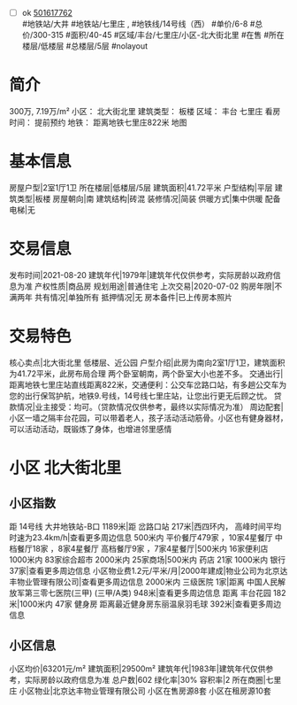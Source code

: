 - [ ] ok [501617762](https://bj.5i5j.com/ershoufang/501617762.html)  
 #地铁站/大井 #地铁站/七里庄 ,  #地铁线/14号线（西）
#单价/6-8 #总价/300-315 #面积/40-45   #区域/丰台/七里庄/小区-北大街北里 #在售 #所在楼层/低楼层 #总楼层/5层 #nolayout 
# 简介 
 300万,  7.19万/m² 
小区： 北大街北里
建筑类型： 板楼
区域： 丰台 七里庄
看房时间： 提前预约
地铁： 距离地铁七里庄822米 地图
# 基本信息 
 房屋户型|2室1厅1卫
所在楼层|低楼层/5层
建筑面积|41.72平米
户型结构|平层
建筑类型|板楼
房屋朝向|南
建筑结构|砖混
装修情况|简装
供暖方式|集中供暖
配备电梯|无
# 交易信息 
 发布时间|2021-08-20
建筑年代|1979年|建筑年代仅供参考，实际房龄以政府信息为准
产权性质|商品房
规划用途|普通住宅
上次交易|2020-07-02
购房年限|不满两年
共有情况|单独所有
抵押情况|无
房本备件|已上传房本照片
# 交易特色 
 核心卖点|北大街北里 低楼层、近公园
户型介绍|此房为南向2室1厅1卫，建筑面积为41.72平米，此房布局合理 两个卧室朝南，两个卧室大小也差不多。
交通出行|距离地铁七里庄站直线距离822米，交通便利：公交车岔路口站，有多趟公交车为您的出行保驾护航，地铁9.号线，14号线七里庄站，让您出行更无后顾之忧。
贷款情况|业主接受：均可。（贷款情况仅供参考，最终以实际情况为准）
周边配套|小区一墙之隔丰台花园，可以带着老人，孩子活动活动筋骨。小区也有健身器材，可以活动活动，既锻炼了身体，也增进邻里感情
# 小区 北大街北里
## 小区指数 
 距 14号线 大井地铁站-B口 1189米|距 岔路口站 217米|西四环内， 高峰时间平均时速为23.4km/h|查看更多周边信息
500米内 平价餐厅479家 ，10家4星餐厅
中档餐厅18家 ，8家4星餐厅
高档餐厅9家 ，7家4星餐厅|500米内 16家便利店
1000米内 83家综合超市
2000米内 25家商场|500米内 药店 21家
1000米内 银行 37家|查看更多周边信息
小区物业费1.2元/平米/月|2000年建成|物业公司为北京达丰物业管理有限公司|查看更多周边信息
2000米内 三级医院 1家|距离 中国人民解放军第三零七医院(三甲) (三甲/A类) 948米|查看更多周边信息
距离 丰台花园 182米|1000米内 47家 健身房
距离最近健身房东丽温泉羽毛球 392米|查看更多周边信息
## 小区信息 
 小区均价|63201元/m²
建筑面积|29500m²
建筑年代|1983年|建筑年代仅供参考，实际房龄以政府信息为准
总户数|602
绿化率|30%
容积率|2
所在商圈|七里庄
小区物业|北京达丰物业管理有限公司
小区在售房源8套
小区在租房源10套
